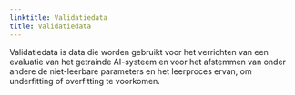 ```yaml
---
linktitle: Validatiedata
title: Validatiedata 
---
```

Validatiedata is data die worden gebruikt voor het verrichten van een evaluatie van het getrainde AI-systeem en voor het afstemmen van onder andere de niet-leerbare parameters en het leerproces ervan, om underfitting of overfitting te voorkomen. 
